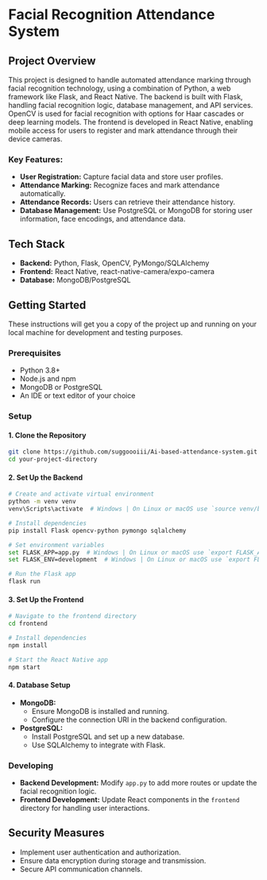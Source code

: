 # Facial Recognition Attendance System

## Project Overview

This project is designed to handle automated attendance marking through facial recognition technology, using a combination of Python, a web framework like Flask, and React Native. The backend is built with Flask, handling facial recognition logic, database management, and API services. OpenCV is used for facial recognition with options for Haar cascades or deep learning models. The frontend is developed in React Native, enabling mobile access for users to register and mark attendance through their device cameras.

### Key Features:

- **User Registration:** Capture facial data and store user profiles.
- **Attendance Marking:** Recognize faces and mark attendance automatically.
- **Attendance Records:** Users can retrieve their attendance history.
- **Database Management:** Use PostgreSQL or MongoDB for storing user information, face encodings, and attendance data.

## Tech Stack

- **Backend:** Python, Flask, OpenCV, PyMongo/SQLAlchemy
- **Frontend:** React Native, react-native-camera/expo-camera
- **Database:** MongoDB/PostgreSQL

## Getting Started

These instructions will get you a copy of the project up and running on your local machine for development and testing purposes.

### Prerequisites

- Python 3.8+
- Node.js and npm
- MongoDB or PostgreSQL
- An IDE or text editor of your choice

### Setup

#### 1. Clone the Repository

```bash
git clone https://github.com/suggoooiii/Ai-based-attendance-system.git
cd your-project-directory
```

#### 2. Set Up the Backend

```bash
# Create and activate virtual environment
python -m venv venv
venv\Scripts\activate  # Windows | On Linux or macOS use `source venv/bin/activate`

# Install dependencies
pip install Flask opencv-python pymongo sqlalchemy

# Set environment variables
set FLASK_APP=app.py  # Windows | On Linux or macOS use `export FLASK_APP=app.py`
set FLASK_ENV=development  # Windows | On Linux or macOS use `export FLASK_ENV=development`

# Run the Flask app
flask run
```

#### 3. Set Up the Frontend

```bash
# Navigate to the frontend directory
cd frontend

# Install dependencies
npm install

# Start the React Native app
npm start
```

#### 4. Database Setup

- **MongoDB:**
  - Ensure MongoDB is installed and running.
  - Configure the connection URI in the backend configuration.
- **PostgreSQL:**
  - Install PostgreSQL and set up a new database.
  - Use SQLAlchemy to integrate with Flask.

### Developing

- **Backend Development:** Modify `app.py` to add more routes or update the facial recognition logic.
- **Frontend Development:** Update React components in the `frontend` directory for handling user interactions.

## Security Measures

- Implement user authentication and authorization.
- Ensure data encryption during storage and transmission.
- Secure API communication channels.
